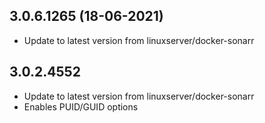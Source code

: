 
## 3.0.6.1265 (18-06-2021)
- Update to latest version from linuxserver/docker-sonarr
## 3.0.2.4552

- Update to latest version from linuxserver/docker-sonarr
- Enables PUID/GUID options
